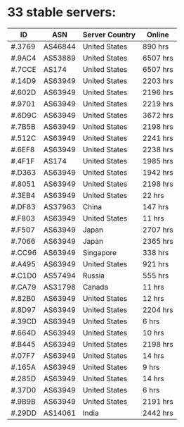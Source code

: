 # 33 stable servers:

| ID | ASN | Server Country | Online |
| ------ | ------ | ------ | ------ |
| #.3769 | AS46844 | United States | 890 hrs |
| #.9AC4 | AS53889 | United States | 6507 hrs |
| #.7CCE | AS174 | United States | 6507 hrs |
| #.14D9 | AS63949 | United States | 2203 hrs |
| #.602D | AS63949 | United States | 2196 hrs |
| #.9701 | AS63949 | United States | 2219 hrs |
| #.6D9C | AS63949 | United States | 3672 hrs |
| #.7B5B | AS63949 | United States | 2198 hrs |
| #.512C | AS63949 | United States | 2241 hrs |
| #.6EF8 | AS63949 | United States | 2238 hrs |
| #.4F1F | AS174 | United States | 1985 hrs |
| #.D363 | AS63949 | United States | 1942 hrs |
| #.8051 | AS63949 | United States | 2198 hrs |
| #.3EB4 | AS63949 | United States | 22 hrs |
| #.DF83 | AS37963 | China | 147 hrs |
| #.F803 | AS63949 | United States | 11 hrs |
| #.F507 | AS63949 | Japan | 2707 hrs |
| #.7066 | AS63949 | Japan | 2365 hrs |
| #.CC96 | AS63949 | Singapore | 338 hrs |
| #.A495 | AS63949 | United States | 921 hrs |
| #.C1D0 | AS57494 | Russia | 555 hrs |
| #.CA79 | AS31798 | Canada | 11 hrs |
| #.82B0 | AS63949 | United States | 12 hrs |
| #.8D97 | AS63949 | United States | 2204 hrs |
| #.39CD | AS63949 | United States | 6 hrs |
| #.664D | AS63949 | United States | 10 hrs |
| #.B445 | AS63949 | United States | 2198 hrs |
| #.07F7 | AS63949 | United States | 14 hrs |
| #.165A | AS63949 | United States | 9 hrs |
| #.285D | AS63949 | United States | 14 hrs |
| #.37D0 | AS63949 | United States | 6 hrs |
| #.9B9B | AS63949 | United States | 2191 hrs |
| #.29DD | AS14061 | India | 2442 hrs |

